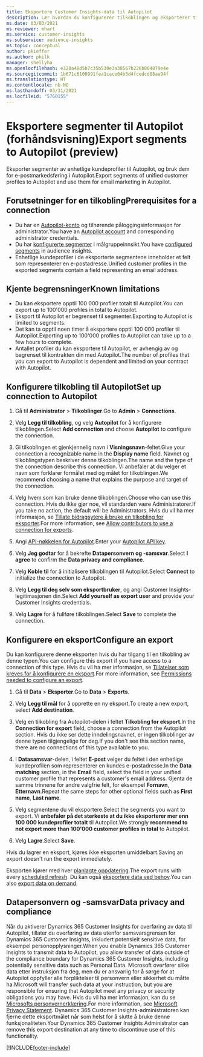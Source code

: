 ```yaml
---
title: Eksportere Customer Insights-data til Autopilot
description: Lær hvordan du konfigurerer tilkoblingen og eksporterer til Autopilot.
ms.date: 03/03/2021
ms.reviewer: mhart
ms.service: customer-insights
ms.subservice: audience-insights
ms.topic: conceptual
author: pkieffer
ms.author: philk
manager: shellyha
ms.openlocfilehash: e320a48d5b7c35b530e3a38567b226b804879e4e
ms.sourcegitcommit: 1b671c6100991fea1cace04b5d4fcedcd88aa94f
ms.translationtype: HT
ms.contentlocale: nb-NO
ms.lasthandoff: 03/31/2021
ms.locfileid: "5760155"
---
```

# <a name="export-segments-to-autopilot-preview"></a><span data-ttu-id="f1e60-103">Eksportere segmenter til Autopilot (forhåndsvisning)</span><span class="sxs-lookup"><span data-stu-id="f1e60-103">Export segments to Autopilot (preview)</span></span>

<span data-ttu-id="f1e60-104">Eksporter segmenter av enhetlige kundeprofiler til Autopilot, og bruk dem for e-postmarkedsføring i Autopilot.</span><span class="sxs-lookup"><span data-stu-id="f1e60-104">Export segments of unified customer profiles to Autopilot and use them for email marketing in Autopilot.</span></span> 

## <a name="prerequisites-for-a-connection"></a><span data-ttu-id="f1e60-105">Forutsetninger for en tilkobling</span><span class="sxs-lookup"><span data-stu-id="f1e60-105">Prerequisites for a connection</span></span>

-   <span data-ttu-id="f1e60-106">Du har en [Autopilot-konto](https://www.autopilothq.com/) og tilhørende påloggingsinformasjon for administrator.</span><span class="sxs-lookup"><span data-stu-id="f1e60-106">You have an [Autopilot account](https://www.autopilothq.com/) and corresponding administrator credentials.</span></span>
-   <span data-ttu-id="f1e60-107">Du har [konfigurerte segmenter](segments.md) i målgruppeinnsikt.</span><span class="sxs-lookup"><span data-stu-id="f1e60-107">You have [configured segments](segments.md) in audience insights.</span></span>
-   <span data-ttu-id="f1e60-108">Enhetlige kundeprofiler i de eksporterte segmentene inneholder et felt som representerer en e-postadresse.</span><span class="sxs-lookup"><span data-stu-id="f1e60-108">Unified customer profiles in the exported segments contain a field representing an email address.</span></span>

## <a name="known-limitations"></a><span data-ttu-id="f1e60-109">Kjente begrensninger</span><span class="sxs-lookup"><span data-stu-id="f1e60-109">Known limitations</span></span>

- <span data-ttu-id="f1e60-110">Du kan eksportere opptil 100 000 profiler totalt til Autopilot.</span><span class="sxs-lookup"><span data-stu-id="f1e60-110">You can export up to 100'000 profiles in total to Autopilot.</span></span>
- <span data-ttu-id="f1e60-111">Eksport til Autopilot er begrenset til segmenter.</span><span class="sxs-lookup"><span data-stu-id="f1e60-111">Exporting to Autopilot is limited to segments.</span></span>
- <span data-ttu-id="f1e60-112">Det kan ta opptil noen timer å eksportere opptil 100 000 profiler til Autopilot.</span><span class="sxs-lookup"><span data-stu-id="f1e60-112">Exporting up to 100'000 profiles to Autopilot can take up to a few hours to complete.</span></span> 
- <span data-ttu-id="f1e60-113">Antallet profiler du kan eksportere til Autopilot, er avhengig av og begrenset til kontrakten din med Autopilot.</span><span class="sxs-lookup"><span data-stu-id="f1e60-113">The number of profiles that you can export to Autopilot is dependent and limited on your contract with Autopilot.</span></span>

## <a name="set-up-connection-to-autopilot"></a><span data-ttu-id="f1e60-114">Konfigurere tilkobling til Autopilot</span><span class="sxs-lookup"><span data-stu-id="f1e60-114">Set up connection to Autopilot</span></span>

1. <span data-ttu-id="f1e60-115">Gå til **Administrator** > **Tilkoblinger**.</span><span class="sxs-lookup"><span data-stu-id="f1e60-115">Go to **Admin** > **Connections**.</span></span>

1. <span data-ttu-id="f1e60-116">Velg **Legg til tilkobling**, og velg **Autopilot** for å konfigurere tilkoblingen.</span><span class="sxs-lookup"><span data-stu-id="f1e60-116">Select **Add connection** and choose **Autopilot** to configure the connection.</span></span>

1. <span data-ttu-id="f1e60-117">Gi tilkoblingen et gjenkjennelig navn i **Visningsnavn**-feltet.</span><span class="sxs-lookup"><span data-stu-id="f1e60-117">Give your connection a recognizable name in the **Display name** field.</span></span> <span data-ttu-id="f1e60-118">Navnet og tilkoblingstypen beskriver denne tilkoblingen.</span><span class="sxs-lookup"><span data-stu-id="f1e60-118">The name and the type of the connection describe this connection.</span></span> <span data-ttu-id="f1e60-119">Vi anbefaler at du velger et navn som forklarer formålet med og målet for tilkoblingen.</span><span class="sxs-lookup"><span data-stu-id="f1e60-119">We recommend choosing a name that explains the purpose and target of the connection.</span></span>

1. <span data-ttu-id="f1e60-120">Velg hvem som kan bruke denne tilkoblingen.</span><span class="sxs-lookup"><span data-stu-id="f1e60-120">Choose who can use this connection.</span></span> <span data-ttu-id="f1e60-121">Hvis du ikke gjør noe, vil standarden være Administratorer.</span><span class="sxs-lookup"><span data-stu-id="f1e60-121">If you take no action, the default will be Administrators.</span></span> <span data-ttu-id="f1e60-122">Hvis du vil ha mer informasjon, se [Tillate bidragsytere å bruke en tilkobling for eksporter](connections.md#allow-contributors-to-use-a-connection-for-exports).</span><span class="sxs-lookup"><span data-stu-id="f1e60-122">For more information, see [Allow contributors to use a connection for exports](connections.md#allow-contributors-to-use-a-connection-for-exports).</span></span>

3. <span data-ttu-id="f1e60-123">Angi [API-nøkkelen for Autopilot](https://autopilot.docs.apiary.io/#).</span><span class="sxs-lookup"><span data-stu-id="f1e60-123">Enter your [Autopilot API key](https://autopilot.docs.apiary.io/#).</span></span>

1. <span data-ttu-id="f1e60-124">Velg **Jeg godtar** for å bekrefte **Datapersonvern og -samsvar**.</span><span class="sxs-lookup"><span data-stu-id="f1e60-124">Select **I agree** to confirm the **Data privacy and compliance**.</span></span>

1. <span data-ttu-id="f1e60-125">Velg **Koble til** for å initialisere tilkoblingen til Autopilot.</span><span class="sxs-lookup"><span data-stu-id="f1e60-125">Select **Connect** to initialize the connection to Autopilot.</span></span>

1. <span data-ttu-id="f1e60-126">Velg **Legg til deg selv som eksportbruker**, og angi Customer Insights-legitimasjonen din.</span><span class="sxs-lookup"><span data-stu-id="f1e60-126">Select **Add yourself as export user** and provide your Customer Insights credentials.</span></span>

1. <span data-ttu-id="f1e60-127">Velg **Lagre** for å fullføre tilkoblingen.</span><span class="sxs-lookup"><span data-stu-id="f1e60-127">Select **Save** to complete the connection.</span></span>

## <a name="configure-an-export"></a><span data-ttu-id="f1e60-128">Konfigurere en eksport</span><span class="sxs-lookup"><span data-stu-id="f1e60-128">Configure an export</span></span>

<span data-ttu-id="f1e60-129">Du kan konfigurere denne eksporten hvis du har tilgang til en tilkobling av denne typen.</span><span class="sxs-lookup"><span data-stu-id="f1e60-129">You can configure this export if you have access to a connection of this type.</span></span> <span data-ttu-id="f1e60-130">Hvis du vil ha mer informasjon, se [Tillatelser som kreves for å konfigurere en eksport](export-destinations.md#set-up-a-new-export).</span><span class="sxs-lookup"><span data-stu-id="f1e60-130">For more information, see [Permissions needed to configure an export](export-destinations.md#set-up-a-new-export).</span></span>

1. <span data-ttu-id="f1e60-131">Gå til **Data** > **Eksporter**.</span><span class="sxs-lookup"><span data-stu-id="f1e60-131">Go to **Data** > **Exports**.</span></span>

1. <span data-ttu-id="f1e60-132">Velg **Legg til mål** for å opprette en ny eksport.</span><span class="sxs-lookup"><span data-stu-id="f1e60-132">To create a new export, select **Add destination**.</span></span>

1. <span data-ttu-id="f1e60-133">Velg en tilkobling fra Autopilot-delen i feltet **Tilkobling for eksport**.</span><span class="sxs-lookup"><span data-stu-id="f1e60-133">In the **Connection for export** field, choose a connection from the Autopilot section.</span></span> <span data-ttu-id="f1e60-134">Hvis du ikke ser dette inndelingsnavnet, er ingen tilkoblinger av denne typen tilgjengelige for deg.</span><span class="sxs-lookup"><span data-stu-id="f1e60-134">If you don't see this section name, there are no connections of this type available to you.</span></span>

3. <span data-ttu-id="f1e60-135">I **Datasamsvar**-delen, i feltet **E-post** velger du feltet i den enhetlige kundeprofilen som representerer en kundes e-postadresse.</span><span class="sxs-lookup"><span data-stu-id="f1e60-135">In the **Data matching** section, in the **Email** field, select the field in your unified customer profile that represents a customer's email address.</span></span> <span data-ttu-id="f1e60-136">Gjenta de samme trinnene for andre valgfrie felt, for eksempel **Fornavn**, **Etternavn**.</span><span class="sxs-lookup"><span data-stu-id="f1e60-136">Repeat the same steps for other optional fields such as **First name**, **Last name**.</span></span>

1. <span data-ttu-id="f1e60-137">Velg segmentene du vil eksportere.</span><span class="sxs-lookup"><span data-stu-id="f1e60-137">Select the segments you want to export.</span></span> <span data-ttu-id="f1e60-138">Vi **anbefaler på det sterkeste at du ikke eksporterer mer enn 100 000 kundeprofiler totalt** til Autopilot.</span><span class="sxs-lookup"><span data-stu-id="f1e60-138">We strongly **recommend to not export more than 100'000 customer profiles in total** to Autopilot.</span></span> 

1. <span data-ttu-id="f1e60-139">Velg **Lagre**.</span><span class="sxs-lookup"><span data-stu-id="f1e60-139">Select **Save**.</span></span>

<span data-ttu-id="f1e60-140">Hvis du lagrer en eksport, kjøres ikke eksporten umiddelbart.</span><span class="sxs-lookup"><span data-stu-id="f1e60-140">Saving an export doesn't run the export immediately.</span></span>

<span data-ttu-id="f1e60-141">Eksporten kjører med hver [planlagte oppdatering](system.md#schedule-tab).</span><span class="sxs-lookup"><span data-stu-id="f1e60-141">The export runs with every [scheduled refresh](system.md#schedule-tab).</span></span> <span data-ttu-id="f1e60-142">Du kan også [eksportere data ved behov](export-destinations.md#run-exports-on-demand).</span><span class="sxs-lookup"><span data-stu-id="f1e60-142">You can also [export data on demand](export-destinations.md#run-exports-on-demand).</span></span> 

## <a name="data-privacy-and-compliance"></a><span data-ttu-id="f1e60-143">Datapersonvern og -samsvar</span><span class="sxs-lookup"><span data-stu-id="f1e60-143">Data privacy and compliance</span></span>

<span data-ttu-id="f1e60-144">Når du aktiverer Dynamics 365 Customer Insights for overføring av data til Autopilot, tillater du overføring av data utenfor samsvarsgrensen for Dynamics 365 Customer Insights, inkludert potensielt sensitive data, for eksempel personopplysninger.</span><span class="sxs-lookup"><span data-stu-id="f1e60-144">When you enable Dynamics 365 Customer Insights to transmit data to Autopilot, you allow transfer of data outside of the compliance boundary for Dynamics 365 Customer Insights, including potentially sensitive data such as Personal Data.</span></span> <span data-ttu-id="f1e60-145">Microsoft overfører slike data etter instruksjon fra deg, men du er ansvarlig for å sørge for at Autopilot oppfyller alle forpliktelser til personvern eller sikkerhet du måtte ha.</span><span class="sxs-lookup"><span data-stu-id="f1e60-145">Microsoft will transfer such data at your instruction, but you are responsible for ensuring that Autopilot meet any privacy or security obligations you may have.</span></span> <span data-ttu-id="f1e60-146">Hvis du vil ha mer informasjon, kan du se [Microsofts personvernerklæring](https://go.microsoft.com/fwlink/?linkid=396732).</span><span class="sxs-lookup"><span data-stu-id="f1e60-146">For more information, see [Microsoft Privacy Statement](https://go.microsoft.com/fwlink/?linkid=396732).</span></span>
<span data-ttu-id="f1e60-147">Dynamics 365 Customer Insights-administratoren kan fjerne dette eksportmålet når som helst for å slutte å bruke denne funksjonaliteten.</span><span class="sxs-lookup"><span data-stu-id="f1e60-147">Your Dynamics 365 Customer Insights Administrator can remove this export destination at any time to discontinue use of this functionality.</span></span>


[!INCLUDE[footer-include](../includes/footer-banner.md)]
